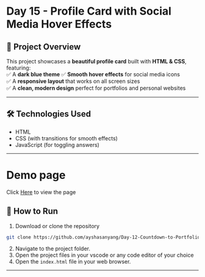 # Day 15 - Profile Card with Social Media Hover Effects  

## 🎯 Project Overview  
This project showcases a **beautiful profile card** built with **HTML & CSS**, featuring:  
✅ A **dark blue theme**
✅ **Smooth hover effects** for social media icons  
✅ A **responsive layout** that works on all screen sizes  
✅ A **clean, modern design** perfect for portfolios and personal websites  

---

## 🛠️ Technologies Used
- HTML
- CSS (with transitions for smooth effects)
- JavaScript (for toggling answers)

---
# Demo page

Click [Here](https://ayshasanyang.github.io/Day-12-Countdown-to-Portfolio-Launch/) to view the page

## 🚀 How to Run
1. Download or clone the repository
```bash
git clone https://github.com/ayshasanyang/Day-12-Countdown-to-Portfolio-Launch.git
```
2. Navigate to the project folder.
3. Open the project files in your vscode or any code editor of your choice
4. Open the `index.html` file in your web browser.

---
